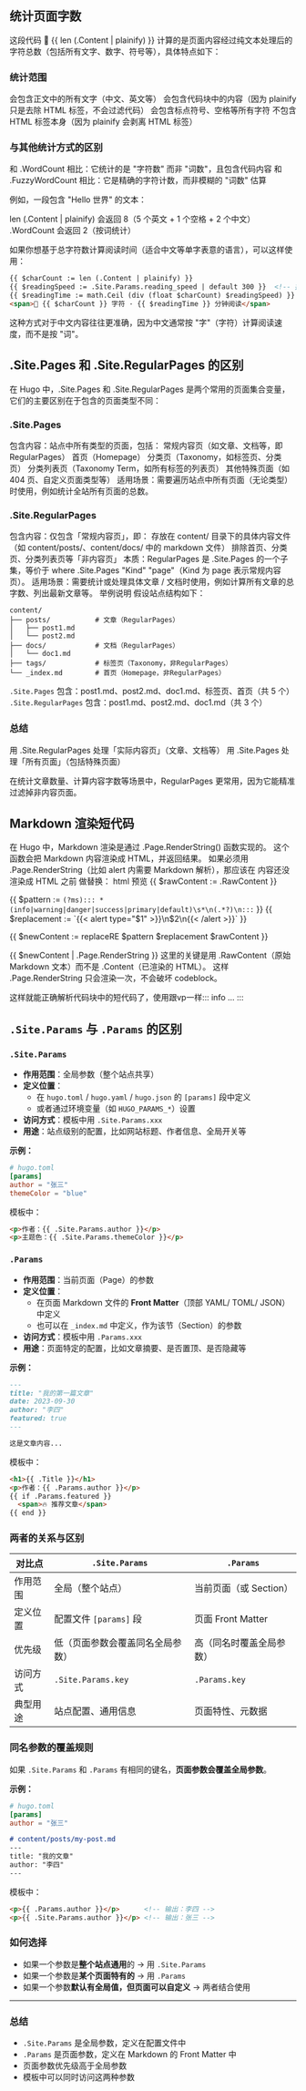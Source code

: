 ## 统计页面字数
这段代码 <span>📖 {{ len (.Content | plainify) }} </span> 计算的是页面内容经过纯文本处理后的字符总数（包括所有文字、数字、符号等），具体特点如下：

### 统计范围

会包含正文中的所有文字（中文、英文等）
会包含代码块中的内容（因为 plainify 只是去除 HTML 标签，不会过滤代码）
会包含标点符号、空格等所有字符
不包含 HTML 标签本身（因为 plainify 会剥离 HTML 标签）

### 与其他统计方式的区别

和 .WordCount 相比：它统计的是 "字符数" 而非 "词数"，且包含代码内容
和 .FuzzyWordCount 相比：它是精确的字符计数，而非模糊的 "词数" 估算

例如，一段包含 "Hello 世界" 的文本：

len (.Content | plainify) 会返回 8（5 个英文 + 1 个空格 + 2 个中文）
.WordCount 会返回 2（按词统计）

如果你想基于总字符数计算阅读时间（适合中文等单字表意的语言），可以这样使用：

```html
{{ $charCount := len (.Content | plainify) }}
{{ $readingSpeed := .Site.Params.reading_speed | default 300 }}  <!-- 按字符/分钟计算 -->
{{ $readingTime := math.Ceil (div (float $charCount) $readingSpeed) }}
<span>📖 {{ $charCount }} 字符 · {{ $readingTime }} 分钟阅读</span>
```

这种方式对于中文内容往往更准确，因为中文通常按 "字"（字符）计算阅读速度，而不是按 "词"。


## .Site.Pages 和 .Site.RegularPages 的区别
在 Hugo 中，.Site.Pages 和 .Site.RegularPages 是两个常用的页面集合变量，它们的主要区别在于包含的页面类型不同：
### .Site.Pages

包含内容：站点中所有类型的页面，包括：
常规内容页（如文章、文档等，即 RegularPages）
首页（Homepage）
分类页（Taxonomy，如标签页、分类页）
分类列表页（Taxonomy Term，如所有标签的列表页）
其他特殊页面（如 404 页、自定义页面类型等）
适用场景：需要遍历站点中所有页面（无论类型）时使用，例如统计全站所有页面的总数。

### .Site.RegularPages

包含内容：仅包含「常规内容页」，即：
存放在 content/ 目录下的具体内容文件（如 content/posts/、content/docs/ 中的 markdown 文件）
排除首页、分类页、分类列表页等「非内容页」
本质：RegularPages 是 .Site.Pages 的一个子集，等价于 where .Site.Pages "Kind" "page"（Kind 为 page 表示常规内容页）。
适用场景：需要统计或处理具体文章 / 文档时使用，例如计算所有文章的总字数、列出最新文章等。
举例说明
假设站点结构如下：

```plaintext
content/
├── posts/           # 文章（RegularPages）
│   ├── post1.md
│   └── post2.md
├── docs/            # 文档（RegularPages）
│   └── doc1.md
├── tags/            # 标签页（Taxonomy，非RegularPages）
└── _index.md        # 首页（Homepage，非RegularPages）
```

`.Site.Pages` 包含：post1.md、post2.md、doc1.md、标签页、首页（共 5 个）
`.Site.RegularPages` 包含：post1.md、post2.md、doc1.md（共 3 个）

### 总结

用 .Site.RegularPages 处理「实际内容页」（文章、文档等）
用 .Site.Pages 处理「所有页面」（包括特殊页面）

在统计文章数量、计算内容字数等场景中，RegularPages 更常用，因为它能精准过滤掉非内容页面。


## Markdown 渲染短代码
在 Hugo 中，Markdown 渲染是通过 .Page.RenderString() 函数实现的。
这个函数会把 Markdown 内容渲染成 HTML，并返回结果。
如果必须用 .Page.RenderString（比如 alert 内需要 Markdown 解析），那应该在 内容还没渲染成 HTML 之前 做替换：
html
预览
{{ $rawContent := .RawContent }}

{{ $pattern := `(?ms)::: *(info|warning|danger|success|primary|default)\s*\n(.*?)\n:::` }}
{{ $replacement := `{{< alert type="$1" >}}\n$2\n{{< /alert >}}` }}

{{ $newContent := replaceRE $pattern $replacement $rawContent }}

{{ $newContent | .Page.RenderString }}
这里的关键是用 .RawContent（原始 Markdown 文本）而不是 .Content（已渲染的 HTML）。
这样 .Page.RenderString 只会渲染一次，不会破坏 codeblock。

这样就能正确解析代码块中的短代码了，使用跟vp一样::: info ... :::

## **`.Site.Params` 与 `.Params` 的区别**

###  `.Site.Params`

- **作用范围**：全局参数（整个站点共享）
- **定义位置**：
  - 在 `hugo.toml` / `hugo.yaml` / `hugo.json` 的 `[params]` 段中定义
  - 或者通过环境变量（如 `HUGO_PARAMS_*`）设置
- **访问方式**：模板中用 `.Site.Params.xxx`
- **用途**：站点级别的配置，比如网站标题、作者信息、全局开关等

**示例：**

```toml
# hugo.toml
[params]
author = "张三"
themeColor = "blue"
```

模板中：

```html
<p>作者：{{ .Site.Params.author }}</p>
<p>主题色：{{ .Site.Params.themeColor }}</p>
```



###  `.Params`

- **作用范围**：当前页面（Page）的参数
- **定义位置**：
  - 在页面 Markdown 文件的 **Front Matter**（顶部 YAML/ TOML/ JSON）中定义
  - 也可以在 `_index.md` 中定义，作为该节（Section）的参数
- **访问方式**：模板中用 `.Params.xxx`
- **用途**：页面特定的配置，比如文章摘要、是否置顶、是否隐藏等

**示例：**

```md
---
title: "我的第一篇文章"
date: 2023-09-30
author: "李四"
featured: true
---

这是文章内容...
```

模板中：

```html
<h1>{{ .Title }}</h1>
<p>作者：{{ .Params.author }}</p>
{{ if .Params.featured }}
  <span>🔥 推荐文章</span>
{{ end }}
```

###  两者的关系与区别

| 对比点   | `.Site.Params`                   | `.Params`                |
| -------- | -------------------------------- | ------------------------ |
| 作用范围 | 全局（整个站点）                 | 当前页面（或 Section）   |
| 定义位置 | 配置文件 `[params]` 段           | 页面 Front Matter        |
| 优先级   | 低（页面参数会覆盖同名全局参数） | 高（同名时覆盖全局参数） |
| 访问方式 | `.Site.Params.key`               | `.Params.key`            |
| 典型用途 | 站点配置、通用信息               | 页面特性、元数据         |

### 同名参数的覆盖规则

如果 `.Site.Params` 和 `.Params` 有相同的键名，**页面参数会覆盖全局参数**。

**示例：**

```toml
# hugo.toml
[params]
author = "张三"
```



```md
# content/posts/my-post.md
---
title: "我的文章"
author: "李四"
---
```

模板中：

```html
<p>{{ .Params.author }}</p>      <!-- 输出：李四 -->
<p>{{ .Site.Params.author }}</p> <!-- 输出：张三 -->
```

### 如何选择

- 如果一个参数是**整个站点通用**的 → 用 `.Site.Params`
- 如果一个参数是**某个页面特有的** → 用 `.Params`
- 如果一个参数**默认有全局值，但页面可以自定义** → 两者结合使用

------

### **总结**

- `.Site.Params` 是全局参数，定义在配置文件中
- `.Params` 是页面参数，定义在 Markdown 的 Front Matter 中
- 页面参数优先级高于全局参数
- 模板中可以同时访问这两种参数
